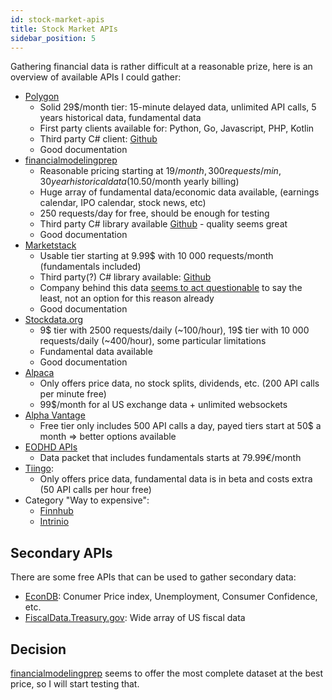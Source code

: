 ```yaml
---
id: stock-market-apis
title: Stock Market APIs
sidebar_position: 5
---
```


Gathering financial data is rather difficult at a reasonable prize, here is an overview of available APIs I could gather:

- [Polygon](https://polygon.io/stocks)
  - Solid 29$/month tier: 15-minute delayed data, unlimited API calls, 5 years historical data, fundamental data
  - First party clients available for: Python, Go, Javascript, PHP, Kotlin
  - Third party C# client: [Github](https://github.com/brandonseydel/Polygon)
  - Good documentation
- [financialmodelingprep](https://site.financialmodelingprep.com/developer/docs/)
  - Reasonable pricing starting at 19$/month, 300 requests/min, 30 year historical data (10.50$/month yearly billing)
  - Huge array of fundamental data/economic data available, (earnings calendar, IPO calendar, stock news, etc)
  - 250 requests/day for free, should be enough for testing
  - Third party C# library available [Github](https://github.com/MatthiWare/FinancialModelingPrep.NET) - quality seems great
  - Good documentation
- [Marketstack](https://marketstack.com/)
  - Usable tier starting at 9.99$ with 10 000 requests/month (fundamentals included)
  - Third party(?) C# library available: [Github](https://github.com/orshe4/marketstack)
  - Company behind this data [seems to act questionable](https://github.com/public-apis/public-apis/issues/3104) to say the least, not an option for this reason already
  - Good documentation
- [Stockdata.org](https://www.stockdata.org/)
  - 9$ tier with 2500 requests/daily (~100/hour), 19$ tier with 10 000 requests/daily (~400/hour), some particular limitations
  - Fundamental data available
  - Good documentation
- [Alpaca](https://alpaca.markets/)
  - Only offers price data, no stock splits, dividends, etc. (200 API calls per minute free)
  - 99$/month for al US exchange data + unlimited websockets
- [Alpha Vantage](https://www.alphavantage.co/)
  - Free tier only includes 500 API calls a day, payed tiers start at 50$ a month => better options available
- [EODHD APIs](https://eodhistoricaldata.com/)
  - Data packet that includes fundamentals starts at 79.99€/month
- [Tiingo](api.tiingo.com):
  - Only offers price data, fundamental data is in beta and costs extra (50 API calls per hour free)
- Category "Way to expensive":
  - [Finnhub](https://finnhub.io/)
  - [Intrinio](https://intrinio.com/)

## Secondary APIs

There are some free APIs that can be used to gather secondary data:

- [EconDB](https://www.econdb.com/api/series/?page=1): Conumer Price index, Unemployment, Consumer Confidence, etc.
- [FiscalData.Treasury.gov](https://fiscaldata.treasury.gov/api-documentation/): Wide array of US fiscal data

## Decision

[financialmodelingprep](https://site.financialmodelingprep.com/developer/docs/) seems to offer the most complete dataset at the best price, so I will start testing that.
